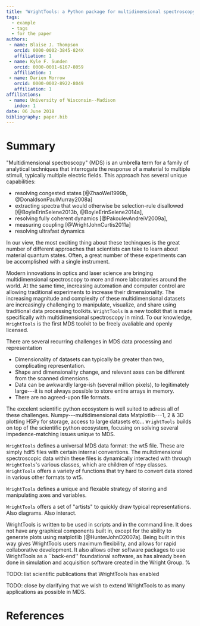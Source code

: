 ```yaml
---
title: 'WrightTools: a Python package for multidimensional spectroscopy'
tags:
  - example
  - tags
  - for the paper
authors:
 - name: Blaise J. Thompson
   orcid: 0000-0002-3845-824X
   affiliation: 1
 - name: Kyle F. Sunden
   orcid: 0000-0001-6167-8059
   affiliation: 1
 - name: Darien Morrow
   orcid: 0000-0002-8922-8049
   affiliation: 1
affiliations:
 - name: University of Wisconsin--Madison
   index: 1
date: 06 June 2018
bibliography: paper.bib
---
```


# Summary

"Multidimensional spectroscopy" (MDS) is an umbrella term for a family of analytical techniques that interrogate the response of a material to multiple stimuli, typically multiple electric fields.
This approach has several unique capabilities:

- resolving congested states [@ZhaoWei1999b, @DonaldsonPaulMurray2008a]
- extracting spectra that would otherwise be selection-rule disallowed [@BoyleErinSelene2013b, @BoyleErinSelene2014a],
- resolving fully coherent dynamics [@PakoulevAndreiV2009a],
- measuring coupling [@WrightJohnCurtis2011a]
- resolving ultrafast dynamics

In our view, the most exciting thing about these techinques is the great number of different approaches that scientists can take to learn about material quantum states.
Often, a great number of these experiments can be accomplished with a single instrument.

Modern innovations in optics and laser science are bringing multidimensional spectroscopy to more and more laboratories around the world.
At the same time, increasing automation and computer control are allowing traditional experiments to increase their dimensionality.
The increasing magnitude and complexity of these multidimensional datasets are increasingly challenging to manipulate, visualize, and share using traditional data processing toolkits.
``WrightTools`` is a new toolkit that is made specifically with multidimensional spectroscopy in mind.
To our knowledge, ``WrightTools`` is the first MDS toolkit to be freely avaliable and openly licensed.

There are several recurring challenges in MDS data processing and representation
- Dimensionality of datasets can typically be greater than two, complicating representation.
- Shape and dimensionality change, and relevant axes can be different from the scanned dimensions.
- Data can be awkwardly large-ish (several million pixels), to legitimately large---it is not always possible to store entire arrays in memory.
- There are no agreed-upon file formats.

The excelent scientific python ecosystem is well suited to adress all of these challenges.
Numpy---multidimensional data
Matplotlib---1, 2 & 3D plotting
H5Py for storage, access to large datasets
etc...
``WrightTools`` builds on top of the scientific python ecosystem, focusing on solving several impedence-matching issues unique to MDS.

``WrightTools`` defines a universal MDS data format: the wt5 file.
These are simply hdf5 files with certain internal conventions.
The multdimensional spectroscopic data within these files is dynamically interacted with through ``WrightTools``'s various classes, which are children of ``h5py`` classes.
``WrightTools`` offers a variety of functions that try hard to convert data stored in various other formats to wt5.

``WrightTools`` defines a unique and flexable strategy of storing and manipulating axes and variables.

``WrightTools`` offers a set of "artists" to quickly draw typical representations.
Also diagrams.
Also interact.

WrightTools is written to be used in scripts and in the command line.
It does not have any graphical components built in, except for the ability to generate plots using matplotlib [@HunterJohnD2007a].
Being built in this way gives WrightTools users maximum flexibility, and allows for rapid collaborative development.
It also allows other software packages to use WrightTools as a ``back-end'' foundational software, as has already been done in simulation and acquisition software created in the Wright Group.  %

TODO: list scientific publications that WrightTools has enabled

TODO: close by clarifying that we wish to extend WrightTools to as many applications as possible in MDS.

# References
